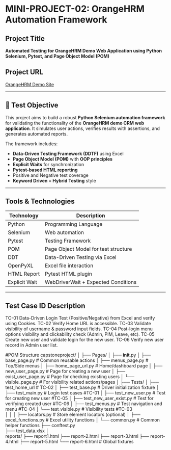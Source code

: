 #  MINI-PROJECT-02: OrangeHRM Automation Framework

##  Project Title
**Automated Testing for OrangeHRM Demo Web Application using Python Selenium, Pytest, and Page Object Model (POM)**

## Project URL
 [OrangeHRM Demo Site](https://opensource-demo.orangehrmlive.com/web/index.php/auth/login)

---

## 🎯 Test Objective

This project aims to build a robust **Python Selenium automation framework** for validating the functionality of the **OrangeHRM demo CRM web application**. It simulates user actions, verifies results with assertions, and generates automated reports.

The framework includes:
- **Data-Driven Testing Framework (DDTF)** using Excel
- **Page Object Model (POM)** with **OOP principles**
- **Explicit Waits** for synchronization
- **Pytest-based HTML reporting**
- Positive and Negative test coverage
- **Keyword Driven + Hybrid Testing** style

---

##  Tools & Technologies

| Technology      | Description                                     |
|----------------|-------------------------------------------------|
| Python          | Programming Language                            |
| Selenium        | Web automation                                  |
| Pytest          | Testing Framework                               |
| POM             | Page Object Model for test structure            |
| DDT             | Data-Driven Testing via Excel                   |
| OpenPyXL        | Excel file interaction                          |
| HTML Report     | Pytest HTML plugin                              |
| Explicit Wait   | WebDriverWait + Expected Conditions             |
---
## Test Case ID	Description
TC-01	 Data-Driven Login Test (Positive/Negative) from Excel and verify using Cookies.
TC-02	 Verify Home URL is accessible.
TC-03	 Validate visibility of username & password input fields.
TC-04	 Post-login menu options visibility and clickability check (Admin, PIM, Leave, etc).
TC-05	 Create new user and validate login for the new user.
TC-06	 Verify new user record in Admin user list.

#POM Structure
capstoneproject/
│
├── Pages/
│   ├── __init__.py
│   ├── base_page.py               # Common reusable actions 
│   ├── menus_page.py              # Top/Side menus
│   ├── home_page_url.py           # Home/dashboard page 
│   ├── new_user_page.py           # Page for creating a new user
│   ├── exist_user_page.py         # Page for checking existing users
│   └── visible_page.py            # For visibility related actions/pages
│
├── Tests/
│   ├── test_home_url              # TC-02
│   ├── test_base.py               # Driver initialization fixture
│   ├── test_main.py               # Login test cases   #TC-01
│   ├── test_new_user.py           # Test for creating new user  #TC-05
│   ├── test_new_user_exist.py     # Test for verifying created user   #TC-06
│   ├── test_menus.py              # Test navigation and menu     #TC-04
│   └── test_visible.py            # Visibility tests   #TC-03	 
│
│ 
│   ├── locators.py                # Store element locators (optional)
│   ├── excel_functions.py         # Excel utility functions
│   └── common.py                  # Common helper functions
├── conftest.py  
├── test_data.xlsx
│   
reports/
├── report1.html
├── report-2.html
├── report-3.html
├── report-4.html
├── report-5.html
└── report-6.html
                  # Global fixtures
